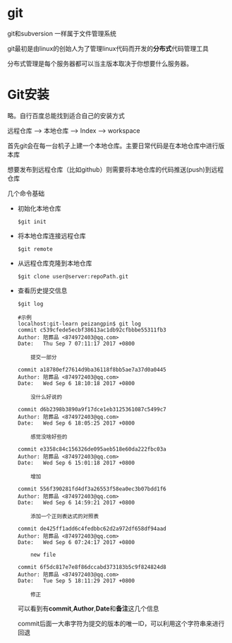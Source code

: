 # git

git和subversion 一样属于文件管理系统

git最初是由linux的创始人为了管理linux代码而开发的**分布式**代码管理工具

分布式管理是每个服务器都可以当主版本取决于你想要什么服务器。



# Git安装

略。自行百度总能找到适合自己的安装方式



远程仓库 —> 本地仓库 —> Index —> workspace



首先git会在每一台机子上建一个本地仓库。主要日常代码是在本地仓库中进行版本库

想要发布到远程仓库（比如github）则需要将本地仓库的代码推送(push)到远程仓库



几个命令基础

+ 初始化本地仓库

  ```Shell
  $git init
  ```


+ 将本地仓库连接远程仓库

  ```shell
  $git remote
  ```

+ 从远程仓库克隆到本地仓库

  ```shell
  $git clone user@server:repoPath.git
  ```

+ 查看历史提交信息

  ```shell
  $git log
  ```

  ```shell
  #示例
  localhost:git-learn peizangpin$ git log
  commit c539cfede5ecbf38613ac1db92cfbbbe55311fb3
  Author: 陪葬品 <874972403@qq.com>
  Date:   Thu Sep 7 07:11:17 2017 +0800

      提交一部分

  commit a18780ef27614d9ba36118f8bb5ae7a37d0a0445
  Author: 陪葬品 <874972403@qq.com>
  Date:   Wed Sep 6 18:10:18 2017 +0800

      没什么好说的

  commit d6b2398b3890a9f17dce1eb3125361087c5499c7
  Author: 陪葬品 <874972403@qq.com>
  Date:   Wed Sep 6 18:05:25 2017 +0800

      感觉没啥好些的

  commit e3358c84c156326de095aeb518e60da222fbc03a
  Author: 陪葬品 <874972403@qq.com>
  Date:   Wed Sep 6 15:01:18 2017 +0800

      增加

  commit 556f390281fd4df3a26553f58ea0ec3b07bdd1f6
  Author: 陪葬品 <874972403@qq.com>
  Date:   Wed Sep 6 14:59:21 2017 +0800

      添加一个正则表达式的对照表

  commit de425ff1add6c4fedbbc62d2a972df658df94aad
  Author: 陪葬品 <874972403@qq.com>
  Date:   Wed Sep 6 07:24:17 2017 +0800

      new file

  commit 6f5dc817e7e8f86dccabd373183b5c9f824824d8
  Author: 陪葬品 <874972403@qq.com>
  Date:   Tue Sep 5 18:11:29 2017 +0800

      修正

  ```

  可以看到有**commit**,**Author**,**Date**和**备注**这几个信息

  commit后面一大串字符为提交的版本的唯一ID，可以利用这个字符串来进行回退



